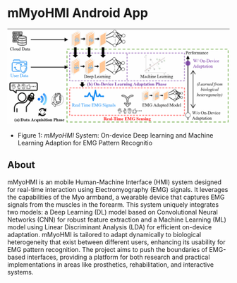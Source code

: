# mMyoHMI Android App

![System](visuals/System.png?raw=true "System")
* Figure 1: *mMyoHMI* System: On-device Deep learning and Machine Learning
Adaption for EMG Pattern Recognitio

## About
mMyoHMI is an mobile Human-Machine Interface (HMI) system designed for real-time interaction using Electromyography (EMG) signals. It leverages the capabilities of the Myo armband, a wearable device that captures EMG signals from the muscles in the forearm. This system uniquely integrates two models: a Deep Learning (DL) model based on Convolutional Neural Networks (CNN) for robust feature extraction and a Machine Learning (ML) model using Linear Discriminant Analysis (LDA) for efficient on-device adaptation. mMyoHMI is tailored to adapt dynamically to biological heterogeneity that exist between different users, enhancing its usability for EMG pattern recognition. The project aims to push the boundaries of EMG-based interfaces, providing a platform for both research and practical implementations in areas like prosthetics, rehabilitation, and interactive systems.

